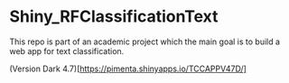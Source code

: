 # Shiny_RFClassificationText
This repo is part of an academic project which the main goal is to build a web app for text classification.


(Version Dark 4.7)[https://pimenta.shinyapps.io/TCCAPPV47D/]
